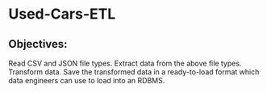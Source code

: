 # Used-Cars-ETL
## Objectives:

Read CSV and JSON file types.
Extract data from the above file types.
Transform data.
Save the transformed data in a ready-to-load format which data engineers can use to load into an RDBMS.
